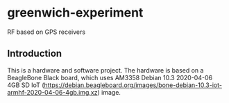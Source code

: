 # greenwich-experiment
RF based on GPS receivers

## Introduction
This is a hardware and software project. The hardware is based on a BeagleBone Black board, which uses AM3358 Debian 10.3 2020-04-06 4GB SD IoT (https://debian.beagleboard.org/images/bone-debian-10.3-iot-armhf-2020-04-06-4gb.img.xz) image.

